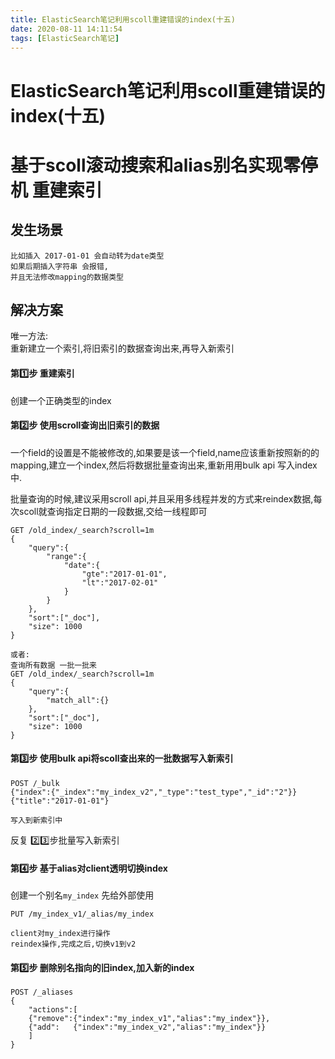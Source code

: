 ```yaml
---
title: ElasticSearch笔记利用scoll重建错误的index(十五)
date: 2020-08-11 14:11:54
tags: [ElasticSearch笔记]
---
```


# ElasticSearch笔记利用scoll重建错误的index(十五)

# 基于scoll滚动搜索和alias别名实现零停机 重建索引
## 发生场景
```
比如插入 2017-01-01 会自动转为date类型
如果后期插入字符串 会报错,
并且无法修改mapping的数据类型
```
<!--more-->
## 解决方案
唯一方法:  
重新建立一个索引,将旧索引的数据查询出来,再导入新索引

#### 第1️⃣步 重建索引
创建一个正确类型的index

#### 第2️⃣步 使用scroll查询出旧索引的数据
一个field的设置是不能被修改的,如果要是该一个field,name应该重新按照新的的mapping,建立一个index,然后将数据批量查询出来,重新用用bulk api 写入index中.

批量查询的时候,建议采用scroll api,并且采用多线程并发的方式来reindex数据,每次scoll就查询指定日期的一段数据,交给一线程即可
```
GET /old_index/_search?scroll=1m
{
    "query":{
        "range":{
            "date":{
                "gte":"2017-01-01",
                "lt":"2017-02-01"
            }
        }
    },
    "sort":["_doc"],
    "size": 1000
}

或者:
查询所有数据 一批一批来
GET /old_index/_search?scroll=1m
{
    "query":{
        "match_all":{}
    },
    "sort":["_doc"],
    "size": 1000
}
```
#### 第3️⃣步 使用bulk api将scoll查出来的一批数据写入新索引
```
POST /_bulk
{"index":{"_index":"my_index_v2","_type":"test_type","_id":"2"}}
{"title":"2017-01-01"}

写入到新索引中

```
反复 2️⃣3️⃣步批量写入新索引


#### 第4️⃣步 基于alias对client透明切换index
创建一个别名`my_index` 先给外部使用
```
PUT /my_index_v1/_alias/my_index

client对my_index进行操作
reindex操作,完成之后,切换v1到v2
```
#### 第5️⃣步 删除别名指向的旧index,加入新的index
```
POST /_aliases
{
    "actions":[
    {"remove":{"index":"my_index_v1","alias":"my_index"}},
    {"add":   {"index":"my_index_v2","alias":"my_index"}}
    ]
}
```